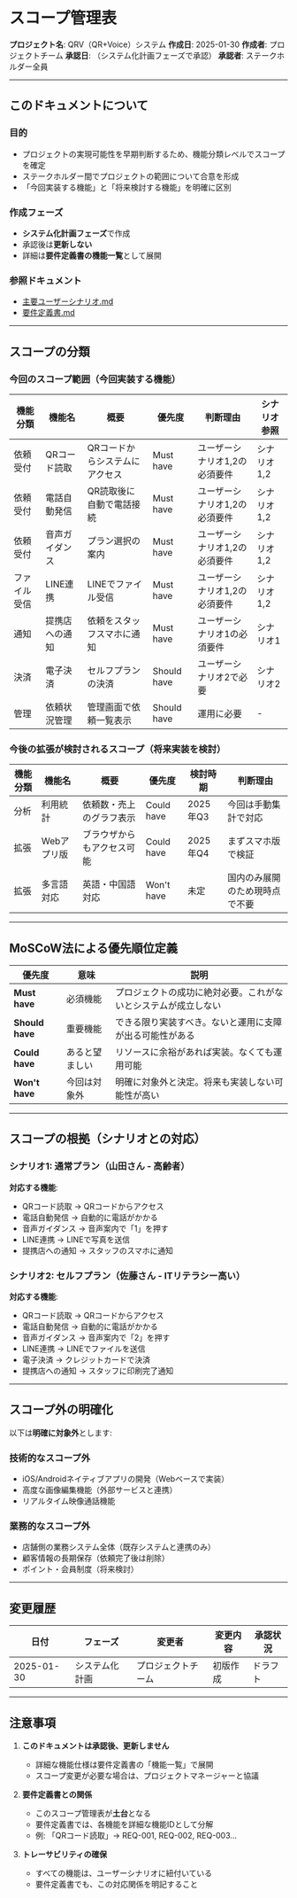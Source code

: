 # スコープ管理表

**プロジェクト名**: QRV（QR+Voice）システム
**作成日**: 2025-01-30
**作成者**: プロジェクトチーム
**承認日**: （システム化計画フェーズで承認）
**承認者**: ステークホルダー全員

---

## このドキュメントについて

### 目的
- プロジェクトの実現可能性を早期判断するため、機能分類レベルでスコープを確定
- ステークホルダー間でプロジェクトの範囲について合意を形成
- 「今回実装する機能」と「将来検討する機能」を明確に区別

### 作成フェーズ
- **システム化計画フェーズ**で作成
- 承認後は**更新しない**
- 詳細は**要件定義書の機能一覧**として展開

### 参照ドキュメント
- [主要ユーザーシナリオ.md](../01_planning/主要ユーザーシナリオ.md)
- [要件定義書.md](../02_requirement/1_definition/05_要件定義書.md)

---

## スコープの分類

### 今回のスコープ範囲（今回実装する機能）

| 機能分類 | 機能名 | 概要 | 優先度 | 判断理由 | シナリオ参照 |
|---------|--------|------|--------|---------|------------|
| 依頼受付 | QRコード読取 | QRコードからシステムにアクセス | Must have | ユーザーシナリオ1,2の必須要件 | シナリオ1,2 |
| 依頼受付 | 電話自動発信 | QR読取後に自動で電話接続 | Must have | ユーザーシナリオ1,2の必須要件 | シナリオ1,2 |
| 依頼受付 | 音声ガイダンス | プラン選択の案内 | Must have | ユーザーシナリオ1,2の必須要件 | シナリオ1,2 |
| ファイル受信 | LINE連携 | LINEでファイル受信 | Must have | ユーザーシナリオ1,2の必須要件 | シナリオ1,2 |
| 通知 | 提携店への通知 | 依頼をスタッフスマホに通知 | Must have | ユーザーシナリオ1の必須要件 | シナリオ1 |
| 決済 | 電子決済 | セルフプランの決済 | Should have | ユーザーシナリオ2で必要 | シナリオ2 |
| 管理 | 依頼状況管理 | 管理画面で依頼一覧表示 | Should have | 運用に必要 | - |

### 今後の拡張が検討されるスコープ（将来実装を検討）

| 機能分類 | 機能名 | 概要 | 優先度 | 検討時期 | 判断理由 |
|---------|--------|------|--------|---------|---------|
| 分析 | 利用統計 | 依頼数・売上のグラフ表示 | Could have | 2025年Q3 | 今回は手動集計で対応 |
| 拡張 | Webアプリ版 | ブラウザからもアクセス可能 | Could have | 2025年Q4 | まずスマホ版で検証 |
| 拡張 | 多言語対応 | 英語・中国語対応 | Won't have | 未定 | 国内のみ展開のため現時点で不要 |

---

## MoSCoW法による優先順位定義

| 優先度 | 意味 | 説明 |
|--------|------|------|
| **Must have** | 必須機能 | プロジェクトの成功に絶対必要。これがないとシステムが成立しない |
| **Should have** | 重要機能 | できる限り実装すべき。ないと運用に支障が出る可能性がある |
| **Could have** | あると望ましい | リソースに余裕があれば実装。なくても運用可能 |
| **Won't have** | 今回は対象外 | 明確に対象外と決定。将来も実装しない可能性が高い |

---

## スコープの根拠（シナリオとの対応）

### シナリオ1: 通常プラン（山田さん - 高齢者）
**対応する機能**:
- QRコード読取 → QRコードからアクセス
- 電話自動発信 → 自動的に電話がかかる
- 音声ガイダンス → 音声案内で「1」を押す
- LINE連携 → LINEで写真を送信
- 提携店への通知 → スタッフのスマホに通知

### シナリオ2: セルフプラン（佐藤さん - ITリテラシー高い）
**対応する機能**:
- QRコード読取 → QRコードからアクセス
- 電話自動発信 → 自動的に電話がかかる
- 音声ガイダンス → 音声案内で「2」を押す
- LINE連携 → LINEでファイルを送信
- 電子決済 → クレジットカードで決済
- 提携店への通知 → スタッフに印刷完了通知

---

## スコープ外の明確化

以下は**明確に対象外**とします:

### 技術的なスコープ外
- iOS/Androidネイティブアプリの開発（Webベースで実装）
- 高度な画像編集機能（外部サービスと連携）
- リアルタイム映像通話機能

### 業務的なスコープ外
- 店舗側の業務システム全体（既存システムと連携のみ）
- 顧客情報の長期保存（依頼完了後は削除）
- ポイント・会員制度（将来検討）

---

## 変更履歴

| 日付 | フェーズ | 変更者 | 変更内容 | 承認状況 |
|------|---------|--------|---------|---------|
| 2025-01-30 | システム化計画 | プロジェクトチーム | 初版作成 | ドラフト |

---

## 注意事項

1. **このドキュメントは承認後、更新しません**
   - 詳細な機能仕様は要件定義書の「機能一覧」で展開
   - スコープ変更が必要な場合は、プロジェクトマネージャーと協議

2. **要件定義書との関係**
   - このスコープ管理表が**土台**となる
   - 要件定義書では、各機能を詳細な機能IDとして分解
   - 例: 「QRコード読取」→ REQ-001, REQ-002, REQ-003...

3. **トレーサビリティの確保**
   - すべての機能は、ユーザーシナリオに紐付いている
   - 要件定義書でも、この対応関係を明記すること
